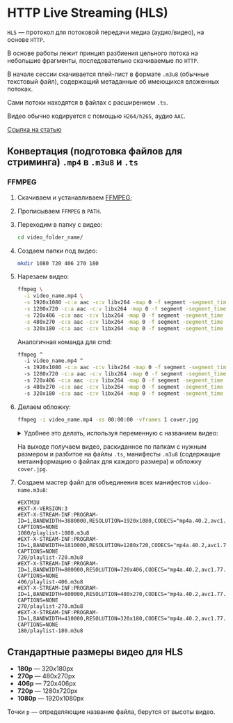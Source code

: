 # HTTP Live Streaming (HLS)

`HLS` — протокол для потоковой передачи медиа (аудио/видео), на основе `HTTP`.

В основе работы лежит принцип разбиения цельного потока на небольшие фрагменты, последовательно скачиваемые по `HTTP`.

В начале сессии скачивается плей-лист в формате `.m3u8` (обычные текстовый файл), содержащий метаданные об имеющихся вложенных потоках.

Сами потоки находятся в файлах с расширением `.ts`.

Видео обычно кодируется с помощью `H264/h265`, аудио `AAC`.

[Ссылка на статью](https://developer.apple.com/library/content/referencelibrary/GettingStarted/AboutHTTPLiveStreaming/about/about.html)


## Конвертация (подготовка файлов для стриминга) `.mp4` в `.m3u8` и `.ts`

### FFMPEG

1. Скачиваем и устанавливаем [FFMPEG](http://www.ffmpeg.org/download.html);
2. Прописываем `FFMPEG` в `PATH`.
3. Переходим в папку с видео:

   ```bash
   cd video_folder_name/
   ```

4. Создаем папки под видео:

   ```bash
   mkdir 1080 720 406 270 180
   ```

5. Нарезаем видео:

   ```bash
   ffmpeg \
     -i video_name.mp4 \
     -s 1920x1080 -c:a aac -c:v libx264 -map 0 -f segment -segment_time 10 -segment_format mpegts -segment_list 1080/playlist-1080.m3u8 "1080/video_name-1080-%d.ts" \
     -s 1280x720 -c:a aac -c:v libx264 -map 0 -f segment -segment_time 10 -segment_format mpegts -segment_list 720/playlist-720.m3u8 "720/video_name-720-%d.ts" \
     -s 720x406 -c:a aac -c:v libx264 -map 0 -f segment -segment_time 10 -segment_format mpegts -segment_list 406/playlist-406.m3u8 "406/video_name-406-%d.ts" \
     -s 480x270 -c:a aac -c:v libx264 -map 0 -f segment -segment_time 10 -segment_format mpegts -segment_list 270/playlist-270.m3u8 "270/video_name-270-%d.ts" \
     -s 320x180 -c:a aac -c:v libx264 -map 0 -f segment -segment_time 10 -segment_format mpegts -segment_list 180/playlist-180.m3u8 "180/video_name-180-%d.ts"
   ```

   Аналогичная команда для cmd:

   ```bash
   ffmpeg ^
     -i video_name.mp4 ^
     -s 1920x1080 -c:a aac -c:v libx264 -map 0 -f segment -segment_time 10 -segment_format mpegts -segment_list 1080/playlist-1080.m3u8 "1080/video_name-1080-%d.ts" ^
     -s 1280x720 -c:a aac -c:v libx264 -map 0 -f segment -segment_time 10 -segment_format mpegts -segment_list 720/playlist-720.m3u8 "720/video_name-720-%d.ts" ^
     -s 720x406 -c:a aac -c:v libx264 -map 0 -f segment -segment_time 10 -segment_format mpegts -segment_list 406/playlist-406.m3u8 "406/video_name-406-%d.ts" ^
     -s 480x270 -c:a aac -c:v libx264 -map 0 -f segment -segment_time 10 -segment_format mpegts -segment_list 270/playlist-270.m3u8 "270/video_name-270-%d.ts" ^
     -s 320x180 -c:a aac -c:v libx264 -map 0 -f segment -segment_time 10 -segment_format mpegts -segment_list 180/playlist-180.m3u8 "180/video_name-180-%d.ts"
   ```

6. Делаем обложку:

   ```bash
   ffmpeg -i video_name.mp4 -ss 00:00:00 -vframes 1 cover.jpg
   ```

   <details>
     <summary>Удобнее это делать, используя переменную с названием видео:</summary>

     ```bash
     video_name="название_видео"

     mkdir 1080 720 406 270 180

     ffmpeg
       -i $video_name.mp4 \
       -s 1920x1080 -c:a aac -c:v libx264 -map 0 -f segment -segment_time 10 -segment_format mpegts -segment_list 1080/playlist-1080.m3u8 "1080/$video_name-1080-%d.ts"
       -s 1280x720 -c:a aac -c:v libx264 -map 0 -f segment -segment_time 10 -segment_format mpegts -segment_list 720/playlist-720.m3u8 "720/$video_name-720-%d.ts"
       -s 720x406 -c:a aac -c:v libx264 -map 0 -f segment -segment_time 10 -segment_format mpegts -segment_list 406/playlist-406.m3u8 "406/$video_name-406-%d.ts"
       -s 480x270 -c:a aac -c:v libx264 -map 0 -f segment -segment_time 10 -segment_format mpegts -segment_list 270/playlist-270.m3u8 "270/$video_name-270-%d.ts"
       -s 320x180 -c:a aac -c:v libx264 -map 0 -f segment -segment_time 10 -segment_format mpegts -segment_list 180/playlist-180.m3u8 "180/$video_name-180-%d.ts"

     ffmpeg -i $video_name.mp4 -ss 00:00:00 -vframes 1 cover.jpg
     ```

     Аналогичная команда для cmd:

     ```bash
     SET video_name="название_видео"

     mkdir 1080 720 406 270 180

     ffmpeg
       -i %video_name%.mp4 ^
       -s 1920x1080 -c:a aac -c:v libx264 -map 0 -f segment -segment_time 10 -segment_format mpegts -segment_list 1080/playlist-1080.m3u8 "1080/%video_name%-1080-%d.ts" ^
       -s 1280x720 -c:a aac -c:v libx264 -map 0 -f segment -segment_time 10 -segment_format mpegts -segment_list 720/playlist-720.m3u8 "720/%video_name%-720-%d.ts" ^
       -s 720x406 -c:a aac -c:v libx264 -map 0 -f segment -segment_time 10 -segment_format mpegts -segment_list 406/playlist-406.m3u8 "406/%video_name%-406-%d.ts" ^
       -s 480x270 -c:a aac -c:v libx264 -map 0 -f segment -segment_time 10 -segment_format mpegts -segment_list 270/playlist-270.m3u8 "270/%video_name%-270-%d.ts" ^
       -s 320x180 -c:a aac -c:v libx264 -map 0 -f segment -segment_time 10 -segment_format mpegts -segment_list 180/playlist-180.m3u8 "180/%video_name%-180-%d.ts"

     ffmpeg -i %video_name%.mp4 -ss 00:00:00 -vframes 1 cover.jpg
     ```
   </details>

   На выходе получаем видео, раскиданное по папкам с нужным размером и разбитое на файлы `.ts`, манифесты `.m3u8` (содержащие метаинформацию о файлах для каждого размера) и обложку `cover.jpg`.

7. Создаем мастер файл для объединения всех манифестов `video-name.m3u8`:

   ```
   #EXTM3U
   #EXT-X-VERSION:3
   #EXT-X-STREAM-INF:PROGRAM-ID=1,BANDWIDTH=3880000,RESOLUTION=1920x1080,CODECS="mp4a.40.2,avc1.77.30",CLOSED-CAPTIONS=NONE
   1080/playlist-1080.m3u8
   #EXT-X-STREAM-INF:PROGRAM-ID=1,BANDWIDTH=1810000,RESOLUTION=1280x720,CODECS="mp4a.40.2,avc1.77.30",CLOSED-CAPTIONS=NONE
   720/playlist-720.m3u8
   #EXT-X-STREAM-INF:PROGRAM-ID=1,BANDWIDTH=800000,RESOLUTION=720x406,CODECS="mp4a.40.2,avc1.77.30",CLOSED-CAPTIONS=NONE
   406/playlist-406.m3u8
   #EXT-X-STREAM-INF:PROGRAM-ID=1,BANDWIDTH=600000,RESOLUTION=480x270,CODECS="mp4a.40.2,avc1.77.30",CLOSED-CAPTIONS=NONE
   270/playlist-270.m3u8
   #EXT-X-STREAM-INF:PROGRAM-ID=1,BANDWIDTH=410000,RESOLUTION=320x180,CODECS="mp4a.40.2,avc1.77.30",CLOSED-CAPTIONS=NONE
   180/playlist-180.m3u8
   ```

## Стандартные размеры видео для HLS

* **180p** — 320x180px
* **270p** — 480x270px
* **406p** — 720x406px
* **720p** — 1280x720px
* **1080p** — 1920x1080px

Точки `p` — определяющие название файла, берутся от высоты видео.
